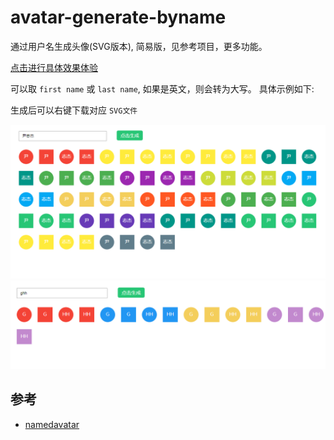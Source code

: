 # avatar-generate-byname

通过用户名生成头像(SVG版本), 简易版，见参考项目，更多功能。

[点击进行具体效果体验](https://zzugbb.github.io/avatar-generate-byname/)

可以取 `first name` 或 `last name`, 如果是英文，则会转为大写。 具体示例如下:

生成后可以右键下载对应 `SVG文件`

<img src="img/data1.jpg">
<img src="img/data2.jpg">

## 参考

* [namedavatar](https://github.com/joaner/namedavatar)